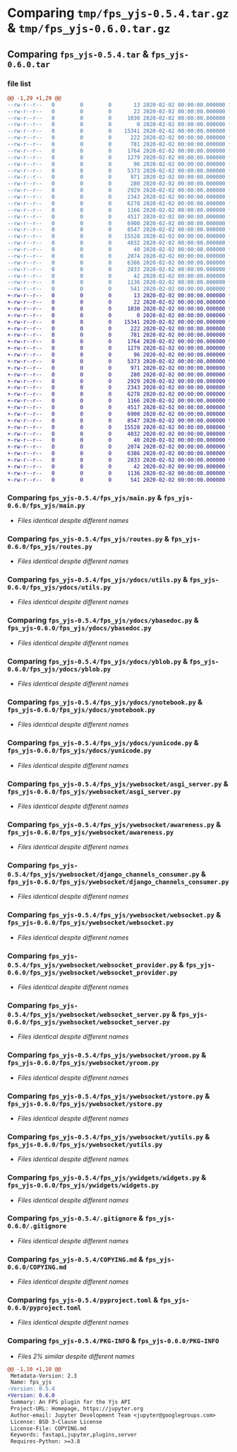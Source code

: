# Comparing `tmp/fps_yjs-0.5.4.tar.gz` & `tmp/fps_yjs-0.6.0.tar.gz`

## Comparing `fps_yjs-0.5.4.tar` & `fps_yjs-0.6.0.tar`

### file list

```diff
@@ -1,29 +1,29 @@
--rw-r--r--   0        0        0       13 2020-02-02 00:00:00.000000 fps_yjs-0.5.4/MANIFEST.in
--rw-r--r--   0        0        0       22 2020-02-02 00:00:00.000000 fps_yjs-0.5.4/fps_yjs/__init__.py
--rw-r--r--   0        0        0     1030 2020-02-02 00:00:00.000000 fps_yjs-0.5.4/fps_yjs/main.py
--rw-r--r--   0        0        0        0 2020-02-02 00:00:00.000000 fps_yjs-0.5.4/fps_yjs/py.typed
--rw-r--r--   0        0        0    15341 2020-02-02 00:00:00.000000 fps_yjs-0.5.4/fps_yjs/routes.py
--rw-r--r--   0        0        0      222 2020-02-02 00:00:00.000000 fps_yjs-0.5.4/fps_yjs/ydocs/__init__.py
--rw-r--r--   0        0        0      781 2020-02-02 00:00:00.000000 fps_yjs-0.5.4/fps_yjs/ydocs/utils.py
--rw-r--r--   0        0        0     1764 2020-02-02 00:00:00.000000 fps_yjs-0.5.4/fps_yjs/ydocs/ybasedoc.py
--rw-r--r--   0        0        0     1279 2020-02-02 00:00:00.000000 fps_yjs-0.5.4/fps_yjs/ydocs/yblob.py
--rw-r--r--   0        0        0       96 2020-02-02 00:00:00.000000 fps_yjs-0.5.4/fps_yjs/ydocs/yfile.py
--rw-r--r--   0        0        0     5373 2020-02-02 00:00:00.000000 fps_yjs-0.5.4/fps_yjs/ydocs/ynotebook.py
--rw-r--r--   0        0        0      971 2020-02-02 00:00:00.000000 fps_yjs-0.5.4/fps_yjs/ydocs/yunicode.py
--rw-r--r--   0        0        0      280 2020-02-02 00:00:00.000000 fps_yjs-0.5.4/fps_yjs/ywebsocket/__init__.py
--rw-r--r--   0        0        0     2929 2020-02-02 00:00:00.000000 fps_yjs-0.5.4/fps_yjs/ywebsocket/asgi_server.py
--rw-r--r--   0        0        0     2343 2020-02-02 00:00:00.000000 fps_yjs-0.5.4/fps_yjs/ywebsocket/awareness.py
--rw-r--r--   0        0        0     6278 2020-02-02 00:00:00.000000 fps_yjs-0.5.4/fps_yjs/ywebsocket/django_channels_consumer.py
--rw-r--r--   0        0        0     1166 2020-02-02 00:00:00.000000 fps_yjs-0.5.4/fps_yjs/ywebsocket/websocket.py
--rw-r--r--   0        0        0     4517 2020-02-02 00:00:00.000000 fps_yjs-0.5.4/fps_yjs/ywebsocket/websocket_provider.py
--rw-r--r--   0        0        0     6900 2020-02-02 00:00:00.000000 fps_yjs-0.5.4/fps_yjs/ywebsocket/websocket_server.py
--rw-r--r--   0        0        0     8547 2020-02-02 00:00:00.000000 fps_yjs-0.5.4/fps_yjs/ywebsocket/yroom.py
--rw-r--r--   0        0        0    15528 2020-02-02 00:00:00.000000 fps_yjs-0.5.4/fps_yjs/ywebsocket/ystore.py
--rw-r--r--   0        0        0     4032 2020-02-02 00:00:00.000000 fps_yjs-0.5.4/fps_yjs/ywebsocket/yutils.py
--rw-r--r--   0        0        0       40 2020-02-02 00:00:00.000000 fps_yjs-0.5.4/fps_yjs/ywidgets/__init__.py
--rw-r--r--   0        0        0     2074 2020-02-02 00:00:00.000000 fps_yjs-0.5.4/fps_yjs/ywidgets/widgets.py
--rw-r--r--   0        0        0     6386 2020-02-02 00:00:00.000000 fps_yjs-0.5.4/.gitignore
--rw-r--r--   0        0        0     2833 2020-02-02 00:00:00.000000 fps_yjs-0.5.4/COPYING.md
--rw-r--r--   0        0        0       42 2020-02-02 00:00:00.000000 fps_yjs-0.5.4/README.md
--rw-r--r--   0        0        0     1136 2020-02-02 00:00:00.000000 fps_yjs-0.5.4/pyproject.toml
--rw-r--r--   0        0        0      541 2020-02-02 00:00:00.000000 fps_yjs-0.5.4/PKG-INFO
+-rw-r--r--   0        0        0       13 2020-02-02 00:00:00.000000 fps_yjs-0.6.0/MANIFEST.in
+-rw-r--r--   0        0        0       22 2020-02-02 00:00:00.000000 fps_yjs-0.6.0/fps_yjs/__init__.py
+-rw-r--r--   0        0        0     1030 2020-02-02 00:00:00.000000 fps_yjs-0.6.0/fps_yjs/main.py
+-rw-r--r--   0        0        0        0 2020-02-02 00:00:00.000000 fps_yjs-0.6.0/fps_yjs/py.typed
+-rw-r--r--   0        0        0    15341 2020-02-02 00:00:00.000000 fps_yjs-0.6.0/fps_yjs/routes.py
+-rw-r--r--   0        0        0      222 2020-02-02 00:00:00.000000 fps_yjs-0.6.0/fps_yjs/ydocs/__init__.py
+-rw-r--r--   0        0        0      781 2020-02-02 00:00:00.000000 fps_yjs-0.6.0/fps_yjs/ydocs/utils.py
+-rw-r--r--   0        0        0     1764 2020-02-02 00:00:00.000000 fps_yjs-0.6.0/fps_yjs/ydocs/ybasedoc.py
+-rw-r--r--   0        0        0     1279 2020-02-02 00:00:00.000000 fps_yjs-0.6.0/fps_yjs/ydocs/yblob.py
+-rw-r--r--   0        0        0       96 2020-02-02 00:00:00.000000 fps_yjs-0.6.0/fps_yjs/ydocs/yfile.py
+-rw-r--r--   0        0        0     5373 2020-02-02 00:00:00.000000 fps_yjs-0.6.0/fps_yjs/ydocs/ynotebook.py
+-rw-r--r--   0        0        0      971 2020-02-02 00:00:00.000000 fps_yjs-0.6.0/fps_yjs/ydocs/yunicode.py
+-rw-r--r--   0        0        0      280 2020-02-02 00:00:00.000000 fps_yjs-0.6.0/fps_yjs/ywebsocket/__init__.py
+-rw-r--r--   0        0        0     2929 2020-02-02 00:00:00.000000 fps_yjs-0.6.0/fps_yjs/ywebsocket/asgi_server.py
+-rw-r--r--   0        0        0     2343 2020-02-02 00:00:00.000000 fps_yjs-0.6.0/fps_yjs/ywebsocket/awareness.py
+-rw-r--r--   0        0        0     6278 2020-02-02 00:00:00.000000 fps_yjs-0.6.0/fps_yjs/ywebsocket/django_channels_consumer.py
+-rw-r--r--   0        0        0     1166 2020-02-02 00:00:00.000000 fps_yjs-0.6.0/fps_yjs/ywebsocket/websocket.py
+-rw-r--r--   0        0        0     4517 2020-02-02 00:00:00.000000 fps_yjs-0.6.0/fps_yjs/ywebsocket/websocket_provider.py
+-rw-r--r--   0        0        0     6900 2020-02-02 00:00:00.000000 fps_yjs-0.6.0/fps_yjs/ywebsocket/websocket_server.py
+-rw-r--r--   0        0        0     8547 2020-02-02 00:00:00.000000 fps_yjs-0.6.0/fps_yjs/ywebsocket/yroom.py
+-rw-r--r--   0        0        0    15528 2020-02-02 00:00:00.000000 fps_yjs-0.6.0/fps_yjs/ywebsocket/ystore.py
+-rw-r--r--   0        0        0     4032 2020-02-02 00:00:00.000000 fps_yjs-0.6.0/fps_yjs/ywebsocket/yutils.py
+-rw-r--r--   0        0        0       40 2020-02-02 00:00:00.000000 fps_yjs-0.6.0/fps_yjs/ywidgets/__init__.py
+-rw-r--r--   0        0        0     2074 2020-02-02 00:00:00.000000 fps_yjs-0.6.0/fps_yjs/ywidgets/widgets.py
+-rw-r--r--   0        0        0     6386 2020-02-02 00:00:00.000000 fps_yjs-0.6.0/.gitignore
+-rw-r--r--   0        0        0     2833 2020-02-02 00:00:00.000000 fps_yjs-0.6.0/COPYING.md
+-rw-r--r--   0        0        0       42 2020-02-02 00:00:00.000000 fps_yjs-0.6.0/README.md
+-rw-r--r--   0        0        0     1136 2020-02-02 00:00:00.000000 fps_yjs-0.6.0/pyproject.toml
+-rw-r--r--   0        0        0      541 2020-02-02 00:00:00.000000 fps_yjs-0.6.0/PKG-INFO
```

### Comparing `fps_yjs-0.5.4/fps_yjs/main.py` & `fps_yjs-0.6.0/fps_yjs/main.py`

 * *Files identical despite different names*

### Comparing `fps_yjs-0.5.4/fps_yjs/routes.py` & `fps_yjs-0.6.0/fps_yjs/routes.py`

 * *Files identical despite different names*

### Comparing `fps_yjs-0.5.4/fps_yjs/ydocs/utils.py` & `fps_yjs-0.6.0/fps_yjs/ydocs/utils.py`

 * *Files identical despite different names*

### Comparing `fps_yjs-0.5.4/fps_yjs/ydocs/ybasedoc.py` & `fps_yjs-0.6.0/fps_yjs/ydocs/ybasedoc.py`

 * *Files identical despite different names*

### Comparing `fps_yjs-0.5.4/fps_yjs/ydocs/yblob.py` & `fps_yjs-0.6.0/fps_yjs/ydocs/yblob.py`

 * *Files identical despite different names*

### Comparing `fps_yjs-0.5.4/fps_yjs/ydocs/ynotebook.py` & `fps_yjs-0.6.0/fps_yjs/ydocs/ynotebook.py`

 * *Files identical despite different names*

### Comparing `fps_yjs-0.5.4/fps_yjs/ydocs/yunicode.py` & `fps_yjs-0.6.0/fps_yjs/ydocs/yunicode.py`

 * *Files identical despite different names*

### Comparing `fps_yjs-0.5.4/fps_yjs/ywebsocket/asgi_server.py` & `fps_yjs-0.6.0/fps_yjs/ywebsocket/asgi_server.py`

 * *Files identical despite different names*

### Comparing `fps_yjs-0.5.4/fps_yjs/ywebsocket/awareness.py` & `fps_yjs-0.6.0/fps_yjs/ywebsocket/awareness.py`

 * *Files identical despite different names*

### Comparing `fps_yjs-0.5.4/fps_yjs/ywebsocket/django_channels_consumer.py` & `fps_yjs-0.6.0/fps_yjs/ywebsocket/django_channels_consumer.py`

 * *Files identical despite different names*

### Comparing `fps_yjs-0.5.4/fps_yjs/ywebsocket/websocket.py` & `fps_yjs-0.6.0/fps_yjs/ywebsocket/websocket.py`

 * *Files identical despite different names*

### Comparing `fps_yjs-0.5.4/fps_yjs/ywebsocket/websocket_provider.py` & `fps_yjs-0.6.0/fps_yjs/ywebsocket/websocket_provider.py`

 * *Files identical despite different names*

### Comparing `fps_yjs-0.5.4/fps_yjs/ywebsocket/websocket_server.py` & `fps_yjs-0.6.0/fps_yjs/ywebsocket/websocket_server.py`

 * *Files identical despite different names*

### Comparing `fps_yjs-0.5.4/fps_yjs/ywebsocket/yroom.py` & `fps_yjs-0.6.0/fps_yjs/ywebsocket/yroom.py`

 * *Files identical despite different names*

### Comparing `fps_yjs-0.5.4/fps_yjs/ywebsocket/ystore.py` & `fps_yjs-0.6.0/fps_yjs/ywebsocket/ystore.py`

 * *Files identical despite different names*

### Comparing `fps_yjs-0.5.4/fps_yjs/ywebsocket/yutils.py` & `fps_yjs-0.6.0/fps_yjs/ywebsocket/yutils.py`

 * *Files identical despite different names*

### Comparing `fps_yjs-0.5.4/fps_yjs/ywidgets/widgets.py` & `fps_yjs-0.6.0/fps_yjs/ywidgets/widgets.py`

 * *Files identical despite different names*

### Comparing `fps_yjs-0.5.4/.gitignore` & `fps_yjs-0.6.0/.gitignore`

 * *Files identical despite different names*

### Comparing `fps_yjs-0.5.4/COPYING.md` & `fps_yjs-0.6.0/COPYING.md`

 * *Files identical despite different names*

### Comparing `fps_yjs-0.5.4/pyproject.toml` & `fps_yjs-0.6.0/pyproject.toml`

 * *Files identical despite different names*

### Comparing `fps_yjs-0.5.4/PKG-INFO` & `fps_yjs-0.6.0/PKG-INFO`

 * *Files 2% similar despite different names*

```diff
@@ -1,10 +1,10 @@
 Metadata-Version: 2.3
 Name: fps_yjs
-Version: 0.5.4
+Version: 0.6.0
 Summary: An FPS plugin for the Yjs API
 Project-URL: Homepage, https://jupyter.org
 Author-email: Jupyter Development Team <jupyter@googlegroups.com>
 License: BSD 3-Clause License
 License-File: COPYING.md
 Keywords: fastapi,jupyter,plugins,server
 Requires-Python: >=3.8
```

